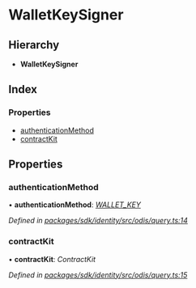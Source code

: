 # WalletKeySigner

## Hierarchy

* **WalletKeySigner**

## Index

### Properties

* [authenticationMethod]()
* [contractKit]()

## Properties

### authenticationMethod

• **authenticationMethod**: [_WALLET\_KEY_]()

_Defined in_ [_packages/sdk/identity/src/odis/query.ts:14_](https://github.com/celo-org/celo-monorepo/blob/master/packages/sdk/identity/src/odis/query.ts#L14)

### contractKit

• **contractKit**: _ContractKit_

_Defined in_ [_packages/sdk/identity/src/odis/query.ts:15_](https://github.com/celo-org/celo-monorepo/blob/master/packages/sdk/identity/src/odis/query.ts#L15)

